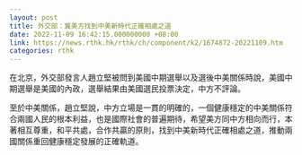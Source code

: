 ```yaml
---
layout: post
title: 外交部：冀美方找到中美新時代正確相處之道
date: 2022-11-09 16:42:15.000000000 +08:00
link: https://news.rthk.hk/rthk/ch/component/k2/1674872-20221109.htm
categories: rthk
---
```


在北京，外交部發言人趙立堅被問到美國中期選舉以及選後中美關係時說，美國中期選舉是美國的內政，選舉結果由美國選民投票決定，中方不評論。

至於中美關係，趙立堅說，中方立場是一貫的明確的，一個健康穩定的中美關係符合兩國人民的根本利益，也是國際社會的普遍期待，希望美方同中方相向而行，本著相互尊重，和平共處，合作共贏的原則，找到中美新時代正確相處之道，推動兩國關係重回健康穩定發展的正確軌道。
